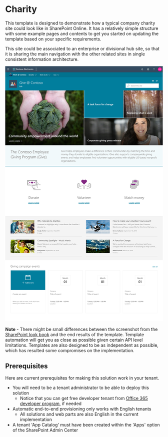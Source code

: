 # Charity

This template is designed to demonstrate how a typical company charity site could look like in SharePoint Online. It has a relatively simple structure with some example pages and contents to get you started on updating the template based on your specific requirements.

This site could be associated to an enterprise or divisional hub site, so that it is sharing the main navigation with the other related sites in single consistent information architecture.

![Full layout](./full-layout-give.png)

**Note** - There might be small differences between the screenshot from the [SharePoint look book](https://spdesign.azurewebsites.net) and the end results of the template. Template automation will get you as close as possible given certain API level limitations. Templates are also designed to be as independent as possible, which has resulted some compromises on the implementation.

## Prerequisites

Here are current prerequisites for making this solution work in your tenant.

- You will need to be a tenant administrator to be able to deploy this solution
    - Notice that you can get free developer tenant from [Office 365 developer program](https://developer.microsoft.com/en-us/office/dev-program), if needed
- Automatic end-to-end provisioning only works with English tenants
    - All solutions and web parts are also English in the current implementation
- A tenant 'App Catalog' must have been created within the 'Apps' option of the SharePoint Admin Center